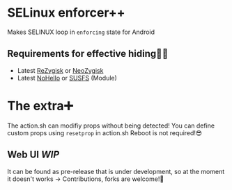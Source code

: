 # SELinux enforcer++
Makes SELINUX loop in `enforcing` state for Android
## Requirements for effective hiding😶‍🌫️
- Latest [ReZygisk](https://github.com/PerformanC/ReZygisk/releases) or [NeoZygisk](https://github.com/JingMatrix/NeoZygisk/tags)
- Latest [NoHello](https://github.com/MhmRdd/NoHello/releases) or [SUSFS](https://github.com/sidex15/susfs4ksu-module/releases/tag/v1.5.2%2B_R18) (Module)
# The extra➕️
The action.sh can modifiy props without being detected!
You can define custom props using `resetprop` in action.sh
Reboot is not required!😎
## Web UI *WIP*
It can be found as pre-release that is under development, so at the moment it doesn't works -> Contributions, forks are welcome!🙂
